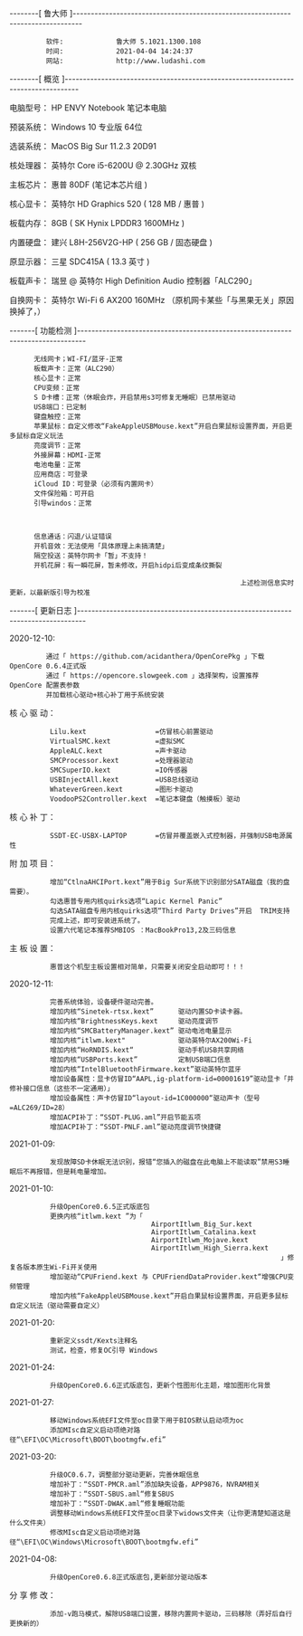 
--------[ 鲁大师 ]--------------------------------------------------------------------------------
             
             软件:             鲁大师 5.1021.1300.108
             时间:             2021-04-04 14:24:37
             网站:             http://www.ludashi.com
            
--------[ 概览 ]----------------------------------------------------------------------------------

电脑型号：  HP ENVY Notebook 笔记本电脑

预装系统：  Windows 10 专业版 64位

选装系统：  MacOS Big Sur 11.2.3 20D91 

核处理器：  英特尔 Core i5-6200U @ 2.30GHz 双核

主板芯片：  惠普 80DF (笔记本芯片组 )

核心显卡：  英特尔 HD Graphics 520 ( 128 MB / 惠普 )

板载内存：  8GB ( SK Hynix LPDDR3 1600MHz )

内置硬盘：  建兴 L8H-256V2G-HP ( 256 GB / 固态硬盘 )

原显示器：  三星 SDC415A ( 13.3 英寸  )

板载声卡：  瑞昱 @ 英特尔 High Definition Audio 控制器「ALC290」

自换网卡：  英特尔 Wi-Fi 6 AX200 160MHz （原机网卡某些「与黑果无关」原因换掉了，）

-------[ 功能检测 ]--------------------------------------------------------------------------------

          
          无线网卡；WI-FI/蓝牙-正常
          板载声卡：正常（ALC290）
          核心显卡：正常
          CPU变频：正常
          S D卡槽：正常（休眠会炸，开启禁用s3可修复无睡眠）已禁用驱动
          USB端口：已定制
          键盘触控：正常
          苹果鼠标：自定义修改“FakeAppleUSBMouse.kext”开启白果鼠标设置界面，开启更多鼠标自定义玩法
          亮度调节：正常
          外接屏幕：HDMI-正常
          电池电量：正常
          应用商店：可登录
          iCloud ID：可登录（必须有内置网卡）
          文件保险箱：可开启
          引导windos：正常
 
          
           
          信息通话：闪退/认证错误     
          开机音效：无法使用「具体原理上未搞清楚」
          隔空投送：英特尔网卡「暂」不支持！
          开机花屏：有一瞬花屏，暂未修改，开启hidpi后变成条纹撕裂

                                                             上述检测信息实时更新，以最新版引导为校准

-------[ 更新日志 ]--------------------------------------------------------------------------------

2020-12-10:  
             
             通过「 https://github.com/acidanthera/OpenCorePkg 」下载OpenCore 0.6.4正式版
             通过「 https://opencore.slowgeek.com 」选择架构，设置推荐 OpenCore 配置表参数
             并加载核心驱动+核心补丁用于系统安装


核 心 驱 动：
             
              
              Lilu.kext                 =仿冒核心前置驱动
              VirtualSMC.kext           =虚拟SMC 
              AppleALC.kext             =声卡驱动 
              SMCProcessor.kext         =处理器驱动
              SMCSuperIO.kext           =IO传感器
              USBInjectAll.kext         =USB总线驱动
              WhateverGreen.kext        =图形卡驱动
              VoodooPS2Controller.kext  =笔记本键盘（触摸板）驱动
         
         
核 心 补 丁：
              
              SSDT-EC-USBX-LAPTOP       =仿冒并覆盖嵌入式控制器，并强制USB电源属性
               

附 加 项 目：
              
              增加“CtlnaAHCIPort.kext”用于Big Sur系统下识别部分SATA磁盘（我的盘需要）。
              勾选惠普专用内核quirks选项“Lapic Kernel Panic”
              勾选SATA磁盘专用内核quirks选项“Third Party Drives”开启  TRIM支持
              完成上述，即可安装进系统了。
              设置六代笔记本推荐SMBIOS ：MacBookPro13,2及三码信息

主 板 设 置：  
              
             
              惠普这个机型主板设置相对简单，只需要关闭安全启动即可！！！
             
2020-12-11:  
              
              
              完善系统体验，设备硬件驱动完善。
              增加内核“Sinetek-rtsx.kext”      驱动内置SD卡读卡器。
              增加内核“BrightnessKeys.kext     驱动亮度调节
              增加内核“SMCBatteryManager.kext” 驱动电池电量显示
              增加内核“itlwm.kext"             驱动英特尔AX200Wi-Fi
              增加内核“HoRNDIS.kext“           驱动手机USB共享网络
              增加内核“USBPorts.kext”          定制USB端口信息
              增加内核“IntelBluetoothFirmware.kext”驱动英特尔蓝牙
              增加设备属性：显卡仿冒ID“AAPL,ig-platform-id=00001619”驱动显卡「并修补接口信息（这些不一定通用）」
              增加设备属性：声卡仿冒ID“layout-id=1C000000“驱动声卡（型号=ALC269/ID=28）
              增加ACPI补丁：“SSDT-PLUG.aml”开启节能五项
              增加ACPI补丁：“SSDT-PNLF.aml”驱动亮度调节快捷键

2021-01-09:  
              
              发现故障SD卡休眠无法识别，报错“您插入的磁盘在此电脑上不能读取”禁用S3睡眠后不再报错，但是耗电量增加。

2021-01-10:  
              
              升级OpenCore0.6.5正式版底包
              更换内核“itlwm.kext ”为「
                                       AirportItlwm_Big_Sur.kext
                                       AirportItlwm_Catalina.kext
                                       AirportItlwm_Mojave.kext
                                       AirportItlwm_High_Sierra.kext
                                                                       」修复各版本原生Wi-Fi开关使用
              增加驱动“CPUFriend.kext 与 CPUFriendDataProvider.kext“增强CPU变频管理
              增加内核“FakeAppleUSBMouse.kext”开启白果鼠标设置界面，开启更多鼠标自定义玩法（驱动需要自定义）

2021-01-20:  
             
              重新定义ssdt/Kexts注释名
              测试，检查，修复OC引导 Windows

2021-01-24:  
             
              升级OpenCore0.6.6正式版底包，更新个性图形化主题，增加图形化背景

2021-01-27:  
             
              移动Windows系统EFI文件至oc目录下用于BIOS默认启动项为oc
              添加MIsc自定义启动项绝对路径“\EFI\OC\Microsoft\BOOT\bootmgfw.efi”

2021-03-20:  
             
              升级OC0.6.7，调整部分驱动更新，完善休眠信息
              增加补丁：“SSDT-PMCR.aml”添加缺失设备，APP9876，NVRAM相关
              增加补丁：“SSDT-SBUS.aml“修复SBUS
              增加补丁：“SSDT-DWAK.aml“修复睡眠功能
              调整移动Windows系统EFI文件至oc目录下widows文件夹（让你更清楚知道这是什么文件夹）
              修改MIsc自定义启动项绝对路径“\EFI\OC\Windows\Microsoft\BOOT\bootmgfw.efi”

2021-04-08:
              
              升级OpenCore0.6.8正式版底包,更新部分驱动版本
              
 分 享 修 改： 
               
              添加-v跑马模式，解除USB端口设置，移除内置网卡驱动，三码移除（弄好后自行更换新的）




